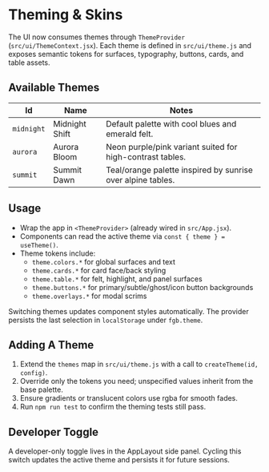 # Theming & Skins

The UI now consumes themes through `ThemeProvider` (`src/ui/ThemeContext.jsx`). Each theme is defined in `src/ui/theme.js` and exposes semantic tokens for surfaces, typography, buttons, cards, and table assets.

## Available Themes

| Id | Name | Notes |
| --- | --- | --- |
| `midnight` | Midnight Shift | Default palette with cool blues and emerald felt. |
| `aurora` | Aurora Bloom | Neon purple/pink variant suited for high-contrast tables. |
| `summit` | Summit Dawn | Teal/orange palette inspired by sunrise over alpine tables. |

## Usage

- Wrap the app in `<ThemeProvider>` (already wired in `src/App.jsx`).
- Components can read the active theme via `const { theme } = useTheme()`.
- Theme tokens include:
  - `theme.colors.*` for global surfaces and text
  - `theme.cards.*` for card face/back styling
  - `theme.table.*` for felt, highlight, and panel surfaces
  - `theme.buttons.*` for primary/subtle/ghost/icon button backgrounds
  - `theme.overlays.*` for modal scrims

Switching themes updates component styles automatically. The provider persists the last selection in `localStorage` under `fgb.theme`.

## Adding A Theme

1. Extend the `themes` map in `src/ui/theme.js` with a call to `createTheme(id, config)`.
2. Override only the tokens you need; unspecified values inherit from the base palette.
3. Ensure gradients or translucent colors use rgba for smooth fades.
4. Run `npm run test` to confirm the theming tests still pass.

## Developer Toggle

A developer-only toggle lives in the AppLayout side panel. Cycling this switch updates the active theme and persists it for future sessions.
